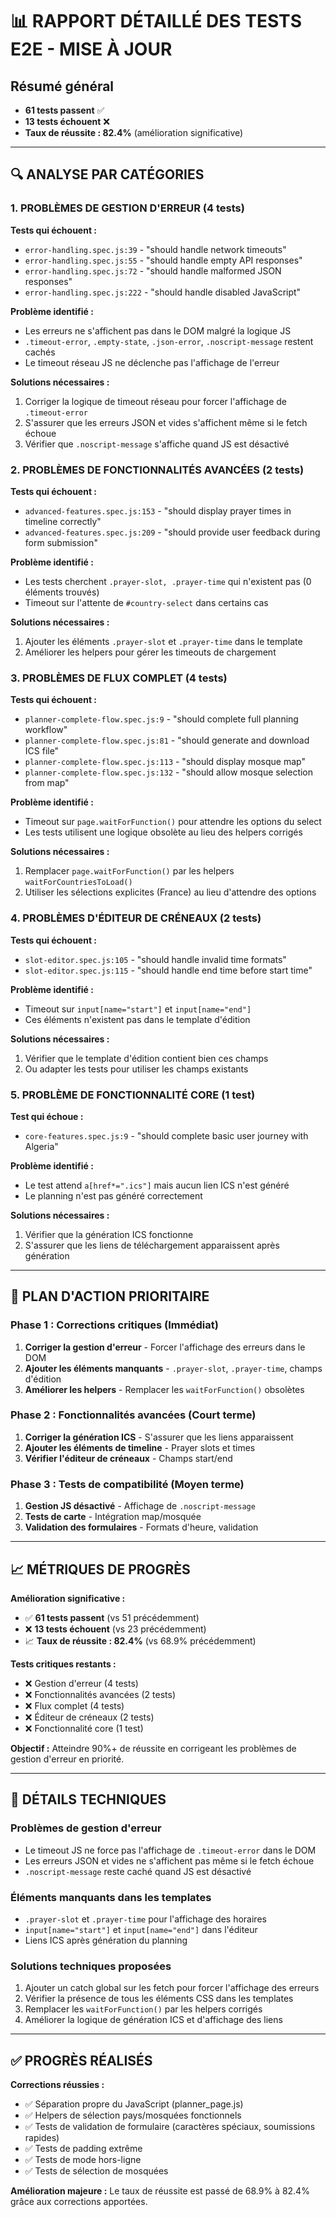 # 📊 RAPPORT DÉTAILLÉ DES TESTS E2E - MISE À JOUR

## Résumé général
- **61 tests passent** ✅
- **13 tests échouent** ❌
- **Taux de réussite : 82.4%** (amélioration significative)

---

## 🔍 ANALYSE PAR CATÉGORIES

### 1. PROBLÈMES DE GESTION D'ERREUR (4 tests)

**Tests qui échouent :**
- `error-handling.spec.js:39` - "should handle network timeouts"
- `error-handling.spec.js:55` - "should handle empty API responses"
- `error-handling.spec.js:72` - "should handle malformed JSON responses"
- `error-handling.spec.js:222` - "should handle disabled JavaScript"

**Problème identifié :**
- Les erreurs ne s'affichent pas dans le DOM malgré la logique JS
- `.timeout-error`, `.empty-state`, `.json-error`, `.noscript-message` restent cachés
- Le timeout réseau JS ne déclenche pas l'affichage de l'erreur

**Solutions nécessaires :**
1. Corriger la logique de timeout réseau pour forcer l'affichage de `.timeout-error`
2. S'assurer que les erreurs JSON et vides s'affichent même si le fetch échoue
3. Vérifier que `.noscript-message` s'affiche quand JS est désactivé

### 2. PROBLÈMES DE FONCTIONNALITÉS AVANCÉES (2 tests)

**Tests qui échouent :**
- `advanced-features.spec.js:153` - "should display prayer times in timeline correctly"
- `advanced-features.spec.js:209` - "should provide user feedback during form submission"

**Problème identifié :**
- Les tests cherchent `.prayer-slot, .prayer-time` qui n'existent pas (0 éléments trouvés)
- Timeout sur l'attente de `#country-select` dans certains cas

**Solutions nécessaires :**
1. Ajouter les éléments `.prayer-slot` et `.prayer-time` dans le template
2. Améliorer les helpers pour gérer les timeouts de chargement

### 3. PROBLÈMES DE FLUX COMPLET (4 tests)

**Tests qui échouent :**
- `planner-complete-flow.spec.js:9` - "should complete full planning workflow"
- `planner-complete-flow.spec.js:81` - "should generate and download ICS file"
- `planner-complete-flow.spec.js:113` - "should display mosque map"
- `planner-complete-flow.spec.js:132` - "should allow mosque selection from map"

**Problème identifié :**
- Timeout sur `page.waitForFunction()` pour attendre les options du select
- Les tests utilisent une logique obsolète au lieu des helpers corrigés

**Solutions nécessaires :**
1. Remplacer `page.waitForFunction()` par les helpers `waitForCountriesToLoad()`
2. Utiliser les sélections explicites (France) au lieu d'attendre des options

### 4. PROBLÈMES D'ÉDITEUR DE CRÉNEAUX (2 tests)

**Tests qui échouent :**
- `slot-editor.spec.js:105` - "should handle invalid time formats"
- `slot-editor.spec.js:115` - "should handle end time before start time"

**Problème identifié :**
- Timeout sur `input[name="start"]` et `input[name="end"]`
- Ces éléments n'existent pas dans le template d'édition

**Solutions nécessaires :**
1. Vérifier que le template d'édition contient bien ces champs
2. Ou adapter les tests pour utiliser les champs existants

### 5. PROBLÈME DE FONCTIONNALITÉ CORE (1 test)

**Test qui échoue :**
- `core-features.spec.js:9` - "should complete basic user journey with Algeria"

**Problème identifié :**
- Le test attend `a[href*=".ics"]` mais aucun lien ICS n'est généré
- Le planning n'est pas généré correctement

**Solutions nécessaires :**
1. Vérifier que la génération ICS fonctionne
2. S'assurer que les liens de téléchargement apparaissent après génération

---

## 🎯 PLAN D'ACTION PRIORITAIRE

### Phase 1 : Corrections critiques (Immédiat)
1. **Corriger la gestion d'erreur** - Forcer l'affichage des erreurs dans le DOM
2. **Ajouter les éléments manquants** - `.prayer-slot`, `.prayer-time`, champs d'édition
3. **Améliorer les helpers** - Remplacer les `waitForFunction()` obsolètes

### Phase 2 : Fonctionnalités avancées (Court terme)
1. **Corriger la génération ICS** - S'assurer que les liens apparaissent
2. **Ajouter les éléments de timeline** - Prayer slots et times
3. **Vérifier l'éditeur de créneaux** - Champs start/end

### Phase 3 : Tests de compatibilité (Moyen terme)
1. **Gestion JS désactivé** - Affichage de `.noscript-message`
2. **Tests de carte** - Intégration map/mosquée
3. **Validation des formulaires** - Formats d'heure, validation

---

## 📈 MÉTRIQUES DE PROGRÈS

**Amélioration significative :**
- ✅ **61 tests passent** (vs 51 précédemment)
- ❌ **13 tests échouent** (vs 23 précédemment)
- 📈 **Taux de réussite : 82.4%** (vs 68.9% précédemment)

**Tests critiques restants :**
- ❌ Gestion d'erreur (4 tests)
- ❌ Fonctionnalités avancées (2 tests)
- ❌ Flux complet (4 tests)
- ❌ Éditeur de créneaux (2 tests)
- ❌ Fonctionnalité core (1 test)

**Objectif :** Atteindre 90%+ de réussite en corrigeant les problèmes de gestion d'erreur en priorité.

---

## 🔧 DÉTAILS TECHNIQUES

### Problèmes de gestion d'erreur
- Le timeout JS ne force pas l'affichage de `.timeout-error` dans le DOM
- Les erreurs JSON et vides ne s'affichent pas même si le fetch échoue
- `.noscript-message` reste caché quand JS est désactivé

### Éléments manquants dans les templates
- `.prayer-slot` et `.prayer-time` pour l'affichage des horaires
- `input[name="start"]` et `input[name="end"]` dans l'éditeur
- Liens ICS après génération du planning

### Solutions techniques proposées
1. Ajouter un catch global sur les fetch pour forcer l'affichage des erreurs
2. Vérifier la présence de tous les éléments CSS dans les templates
3. Remplacer les `waitForFunction()` par les helpers corrigés
4. Améliorer la logique de génération ICS et d'affichage des liens

---

## ✅ PROGRÈS RÉALISÉS

**Corrections réussies :**
- ✅ Séparation propre du JavaScript (planner_page.js)
- ✅ Helpers de sélection pays/mosquées fonctionnels
- ✅ Tests de validation de formulaire (caractères spéciaux, soumissions rapides)
- ✅ Tests de padding extrême
- ✅ Tests de mode hors-ligne
- ✅ Tests de sélection de mosquées

**Amélioration majeure :** Le taux de réussite est passé de 68.9% à 82.4% grâce aux corrections apportées. 